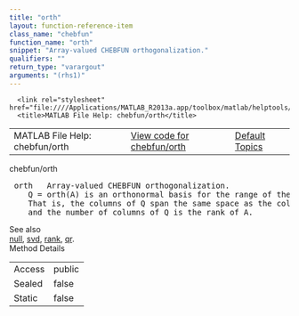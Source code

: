 ```yaml
---
title: "orth"
layout: function-reference-item
class_name: "chebfun"
function_name: "orth"
snippet: "Array-valued CHEBFUN orthogonalization."
qualifiers: ""
return_type: "varargout"
arguments: "(rhs1)"
---
```


<html>
   <head>
      <meta http-equiv="Content-Type" content="text/html; charset=utf-8">
   
      <link rel="stylesheet" href="file:////Applications/MATLAB_R2013a.app/toolbox/matlab/helptools/private/helpwin.css">
      <title>MATLAB File Help: chebfun/orth</title>
   </head>
   <body>
      <!--Single-page help-->
      <table border="0" cellspacing="0" width="100%">
         <tr class="subheader">
            <td class="headertitle">MATLAB File Help: chebfun/orth</td>
            <td class="subheader-left"><a href="matlab:edit chebfun/orth">View code for chebfun/orth</a></td>
            <td class="subheader-right"><a href="matlab:helpwin">Default Topics</a></td>
         </tr>
      </table>
      <div class="title">chebfun/orth</div>
      <div class="helptext"><pre><!--helptext --> <span class="helptopic">orth</span>   Array-valued CHEBFUN orthogonalization.
    Q = <span class="helptopic">orth</span>(A) is an orthonormal basis for the range of the column CHEBFUN A.
    That is, the columns of Q span the same space as the columns of A, Q'*Q = I,
    and the number of columns of Q is the rank of A.</pre></div><!--after help --><!--seeAlso--><div class="footerlinktitle">See also</div><div class="footerlink"> <a href="matlab:helpwin chebfun/null">null</a>, <a href="matlab:helpwin chebfun/svd">svd</a>, <a href="matlab:helpwin chebfun/rank">rank</a>, <a href="matlab:helpwin chebfun/qr">qr</a>.
</div>
      <!--Method-->
      <div class="sectiontitle">Method Details</div>
      <table class="class-details">
         <tr>
            <td class="class-detail-label">Access</td>
            <td>public</td>
         </tr>
         <tr>
            <td class="class-detail-label">Sealed</td>
            <td>false</td>
         </tr>
         <tr>
            <td class="class-detail-label">Static</td>
            <td>false</td>
         </tr>
      </table>
   </body>
</html>
